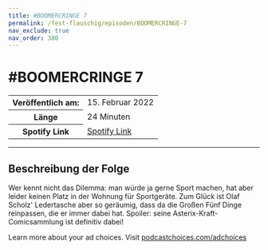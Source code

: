 ```yaml
---
title: #BOOMERCRINGE 7
permalink: /fest-flauschig/episoden/BOOMERCRINGE-7
nav_exclude: true
nav_order: 380
---
```


# #BOOMERCRINGE 7
<table class="resp-table dcf-table dcf-table-responsive dcf-table-bordered dcf-table-striped dcf-w-100%">
                    <tbody>
                        <tr>
                            <th scope="row">Veröffentlich am:</th>
                            <td data-label="Veröffentlich am:">15. Februar 2022</td>
                        </tr>
                        <tr>
                            <th scope="row">Länge </th>
                            <td data-label="Länge ">24 Minuten</td>
                        </tr><tr>
                                <th scope="row">Spotify Link</th>
                                <td data-label="Spotify Link"><a href="https://open.spotify.com/episode/1tcMz4FaNMJLbLNuUU3LwM">Spotify Link</a></td>
                            </tr></tbody>
                </table>

***

## Beschreibung der Folge

<div>
<p>Wer kennt nicht das Dilemma: man würde ja gerne Sport machen, hat aber leider keinen Platz in der Wohnung für Sportgeräte. Zum Glück ist Olaf Scholz&#39; Ledertasche aber so geräumig, dass da die Großen Fünf Dinge reinpassen, die er immer dabei hat. Spoiler: seine Asterix-Kraft-Comicsammlung ist definitiv dabei! </p><p> </p><p>Learn more about your ad choices. Visit <a href="https://podcastchoices.com/adchoices" rel="nofollow">podcastchoices.com/adchoices</a></p>  
</div>

